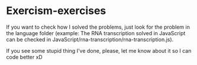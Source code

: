 # Exercism-exercises
If you want to check how I solved the problems, just look for the problem in the language folder (example: The RNA transcription solved in JavaScript can be checked in JavaScript/rna-transcription/rna-transcription.js).

If you see some stupid thing I've done, please, let me know about it so I can code better xD
